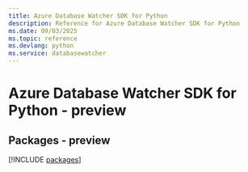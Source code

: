 ```yaml
---
title: Azure Database Watcher SDK for Python
description: Reference for Azure Database Watcher SDK for Python
ms.date: 09/03/2025
ms.topic: reference
ms.devlang: python
ms.service: databasewatcher
---
```

# Azure Database Watcher SDK for Python - preview
## Packages - preview
[!INCLUDE [packages](database-watcher-index.md)]